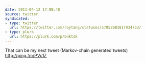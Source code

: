 ```yaml
---
date: 2011-04-12 17:08:48
source: twitter
syndicated:
- type: twitter
  url: https://twitter.com/roytang/statuses/57852681817034753/
- type: plurk
  url: https://plurk.com/p/bnktsk
---
```


That can be my next tweet (Markov-chain generated tweets) http://ping.fm/PVc1Z